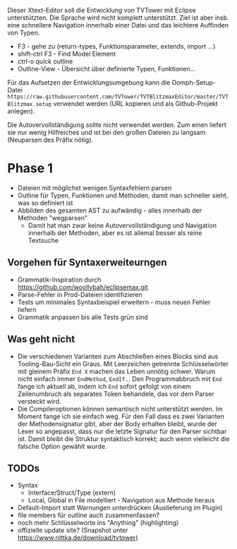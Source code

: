 Dieser Xtext-Editor soll die Entwicklung von TVTower mit Eclipse unterstützten.
Die Sprache wird nicht komplett unterstützt.
Ziel ist aber insb. eine schnellere Navigation innerhalb einer Datei und das leichtere Auffinden von Typen.

* F3 - gehe zu (return-types, Funktionsparameter, extends, import ...)
* shift-ctrl F3 - Find Model Element
* ctrl-o quick outline
* Outline-View - Übersicht über definierte Typen, Funktionen...

Für das Aufsetzen der Entwicklungsumgebung kann die Oomph-Setup-Datei `https://raw.githubusercontent.com/TVTower/TVTBlitzmaxEditor/master/TVTBlitzmax.setup` verwendet werden (URL kopieren und als Github-Projekt anlegen).

Die Autovervollständigung sollte nicht verwendet werden.
Zum einen liefert sie nur wenig Hilfreiches und ist bei den großen Dateien zu langsam (Neuparsen des Präfix nötig).

# Phase 1

* Dateien mit möglichst wenigen Syntaxfehlern parsen
* Outline für Typen, Funktionen und Methoden, damit man schneller sieht, was so definiert ist
* Abbilden des gesamten AST zu aufwändig - alles innerhalb der Methoden "wegparsen"
    * Damit hat man zwar keine Autovervollständigung und Navigation innerhalb der Methoden, aber es ist allemal besser als reine Textsuche

## Vorgehen für Syntaxerweiteurngen

* Grammatik-Inspiration durch https://github.com/woollybah/eclipsemax.git
* Parse-Fehler in Prod-Dateien identifizieren
* Tests um minimales Syntaxbeispiel erweitern - muss neuen Fehler liefern
* Grammatik anpassen bis alle Tests grün sind

## Was geht nicht

* Die verschiedenen Varianten zum Abschließen eines Blocks sind aus Tooling-Bau-Sicht ein Graus. Mit Leerzeichen getrennte Schlüsselwörter mit gleinem Präfix `End X` machen das Leben unnötig schwer. Warum nicht einfach immer `EndMethod`, `EndIf`... Den Programmabbruch mit `End` fange ich aktuell ab, indem ich `End` sofort gefolgt von einem Zeilenumbruch als separates Token behandele, das vor dem Parser versteckt wird.
* Die Compileroptionen können semantisch nicht unterstützt werden. Im Moment fange ich sie einfach weg. Für den Fall dass es zwei Varianten der Methodensignatur gibt, aber der Body erhalten bleibt, wurde der Lexer so angepasst, dass nur die letzte Signatur für den Parser sichtbar ist. Damit bleibt die Struktur syntaktisch korrekt; auch wenn vielleicht die falsche Option gewählt wurde.

## TODOs

* Syntax
    * Interface/Struct/Type (extern)
    * Local, Global in File modelliert - Navigation aus Methode heraus
* Default-Import statt Warnungen unterdrücken (Auslieferung im Plugin)
* file members für outline auch zusammenfassen?
* noch mehr Schlüsselworte ins "Anything" (highlighting)
* offizielle update site? (Snapshot unter https://www.nittka.de/download/tvtower)